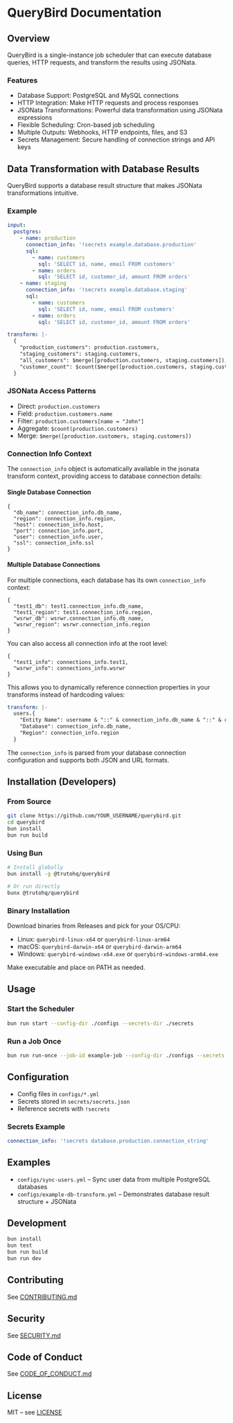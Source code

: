 # QueryBird Documentation

## Overview

QueryBird is a single-instance job scheduler that can execute database queries, HTTP requests, and transform the results using JSONata.

### Features

- Database Support: PostgreSQL and MySQL connections
- HTTP Integration: Make HTTP requests and process responses
- JSONata Transformations: Powerful data transformation using JSONata expressions
- Flexible Scheduling: Cron-based job scheduling
- Multiple Outputs: Webhooks, HTTP endpoints, files, and S3
- Secrets Management: Secure handling of connection strings and API keys

## Data Transformation with Database Results

QueryBird supports a database result structure that makes JSONata transformations intuitive.

### Example

```yaml
input:
  postgres:
    - name: production
      connection_info: '!secrets example.database.production'
      sql:
        - name: customers
          sql: 'SELECT id, name, email FROM customers'
        - name: orders
          sql: 'SELECT id, customer_id, amount FROM orders'
    - name: staging
      connection_info: '!secrets example.database.staging'
      sql:
        - name: customers
          sql: 'SELECT id, name, email FROM customers'
        - name: orders
          sql: 'SELECT id, customer_id, amount FROM orders'

transform: |-
  {
    "production_customers": production.customers,
    "staging_customers": staging.customers,
    "all_customers": $merge([production.customers, staging.customers]),
    "customer_count": $count($merge([production.customers, staging.customers]))
  }
```

### JSONata Access Patterns

- Direct: `production.customers`
- Field: `production.customers.name`
- Filter: `production.customers[name = "John"]`
- Aggregate: `$count(production.customers)`
- Merge: `$merge([production.customers, staging.customers])`

### Connection Info Context

The `connection_info` object is automatically available in the jsonata transform context, providing access to database connection details:

#### Single Database Connection

```jsonata
{
  "db_name": connection_info.db_name,
  "region": connection_info.region,
  "host": connection_info.host,
  "port": connection_info.port,
  "user": connection_info.user,
  "ssl": connection_info.ssl
}
```

#### Multiple Database Connections

For multiple connections, each database has its own `connection_info` context:

```jsonata
{
  "test1_db": test1.connection_info.db_name,
  "test1_region": test1.connection_info.region,
  "wsrwr_db": wsrwr.connection_info.db_name,
  "wsrwr_region": wsrwr.connection_info.region
}
```

You can also access all connection info at the root level:

```jsonata
{
  "test1_info": connections_info.test1,
  "wsrwr_info": connections_info.wsrwr
}
```

This allows you to dynamically reference connection properties in your transforms instead of hardcoding values:

```yaml
transform: |-
  users.{
    "Entity Name": username & "::" & connection_info.db_name & "::" & connection_info.region,
    "Database": connection_info.db_name,
    "Region": connection_info.region
  }
```

The `connection_info` is parsed from your database connection configuration and supports both JSON and URL formats.

## Installation (Developers)

### From Source

```bash
git clone https://github.com/YOUR_USERNAME/querybird.git
cd querybird
bun install
bun run build
```

### Using Bun

```bash
# Install globally
bun install -g @trutohq/querybird

# Or run directly
bunx @trutohq/querybird
```

### Binary Installation

Download binaries from Releases and pick for your OS/CPU:

- Linux: `querybird-linux-x64` or `querybird-linux-arm64`
- macOS: `querybird-darwin-x64` or `querybird-darwin-arm64`
- Windows: `querybird-windows-x64.exe` or `querybird-windows-arm64.exe`

Make executable and place on PATH as needed.

## Usage

### Start the Scheduler

```bash
bun run start --config-dir ./configs --secrets-dir ./secrets
```

### Run a Job Once

```bash
bun run run-once --job-id example-job --config-dir ./configs --secrets-dir ./secrets
```

## Configuration

- Config files in `configs/*.yml`
- Secrets stored in `secrets/secrets.json`
- Reference secrets with `!secrets`

### Secrets Example

```yaml
connection_info: '!secrets database.production.connection_string'
```

## Examples

- `configs/sync-users.yml` – Sync user data from multiple PostgreSQL databases
- `configs/example-db-transform.yml` – Demonstrates database result structure + JSONata

## Development

```bash
bun install
bun test
bun run build
bun run dev
```

## Contributing

See [CONTRIBUTING.md](CONTRIBUTING.md)

## Security

See [SECURITY.md](SECURITY.md)

## Code of Conduct

See [CODE_OF_CONDUCT.md](CODE_OF_CONDUCT.md)

## License

MIT – see [LICENSE](LICENSE)

